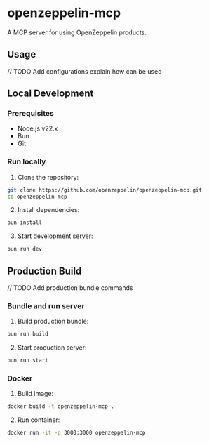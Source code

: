 # openzeppelin-mcp
 A MCP server for using OpenZeppelin products. 

## Usage

// TODO Add configurations explain how can be used 

## Local Development

### Prerequisites
   - Node.js v22.x
   - Bun
   - Git

### Run locally

1. Clone the repository:
```bash
git clone https://github.com/openzeppelin/openzeppelin-mcp.git
cd openzeppelin-mcp
```

2. Install dependencies:
```bash
bun install
```

3. Start development server:
```bash
bun run dev
```

## Production Build

// TODO Add production bundle commands
### Bundle and run server

1. Build production bundle:

```bash
bun run build
```

2. Start production server:

```bash
bun run start
```

### Docker

1. Build image:

```bash
docker build -t openzeppelin-mcp .
```

2. Run container:

```bash
docker run -it -p 3000:3000 openzeppelin-mcp
```
